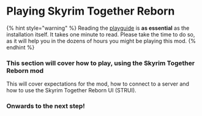 # Playing Skyrim Together Reborn

{% hint style="warning" %}
Reading the [playguide](../../../../general-information/playguide.md) is **as essential** as the installation itself. It takes one minute to read. Please take the time to do so, as it will help you in the dozens of hours you might be playing this mod.
{% endhint %}

### This section will cover how to play, using the Skyrim Together Reborn mod

This will cover expectations for the mod, how to connect to a server and how to use the Skyrim Together Reborn UI (STRUI).

### Onwards to the next step!
